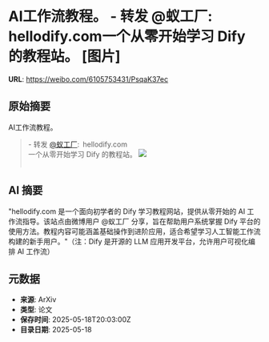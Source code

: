 # AI工作流教程。 - 转发 @蚁工厂:&ensp;hellodify.com一个从零开始学习 Dify 的教程站。 [图片]

**URL**: https://weibo.com/6105753431/PsqaK37ec

## 原始摘要

AI工作流教程。<br><blockquote> - 转发 <a href="https://weibo.com/2194035935" target="_blank">@蚁工厂</a>: hellodify.com<br>一个从零开始学习 Dify 的教程站。 <img style="" src="https://tvax4.sinaimg.cn/large/82c654dfly1i1jrg7k8cnj20y50y1464.jpg" referrerpolicy="no-referrer"><br><br></blockquote>

## AI 摘要

"hellodify.com 是一个面向初学者的 Dify 学习教程网站，提供从零开始的 AI 工作流指导。该站点由微博用户 @蚁工厂 分享，旨在帮助用户系统掌握 Dify 平台的使用方法。教程内容可能涵盖基础操作到进阶应用，适合希望学习人工智能工作流构建的新手用户。"（注：Dify 是开源的 LLM 应用开发平台，允许用户可视化编排 AI 工作流）

## 元数据

- **来源**: ArXiv
- **类型**: 论文
- **保存时间**: 2025-05-18T20:03:00Z
- **目录日期**: 2025-05-18
